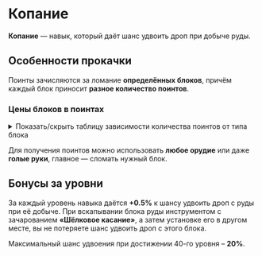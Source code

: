 # Копание

**Копание** — навык, который даёт шанс удвоить дроп при добыче руды.

## Особенности прокачки

Поинты зачисляются за ломание **определённых блоков**, причём каждый блок приносит **разное количество поинтов**.

### Цены блоков в поинтах
<details>
  <summary>Показать/скрыть таблицу зависимости количества поинтов от типа блока</summary>
  <div>
    <table>
      <thead>
        <tr>
          <th>Блок</th>
          <th>Цена в поинтах</th>
        </tr>
      </thead>
      <tbody>
        <tr>
          <th>Камень, керамика (любой цвет), булыжник, незерак, земля (любая), грязь, песок (любой), песчаник (любой), лёд (обычный и плотный), блок снега</th>
          <th>1</th>
        </tr>
        <tr>
          <th>Базальт, полированный базальт, чернит, гранит, диорит, андезит, блок магмы, эндерняк, глубинный сланец, туф, синий лёд, незерские кирпичи, глина, аметистовый блок, призмарин, тёмный призмарин, призмариновые кирпичи</th>
          <th>2</th>
        </tr>
        <tr>
          <th>Угольная руда (любая), незер-кварцевая руда, медная руда (любая), аметистовая друза</th>
          <th>3</th>
        </tr>
        <tr>
          <th>Железная руда (любая), незерская золотая руда, кальцит, цветущий аметист</th>
          <th>5</th>
        </tr>
        <tr>
          <th>Золотая руда (обычная и глубиносланцевая), светокамень</th>
          <th>10</th>
        </tr>
        <tr>
          <th>Лазуритовая руда (любая), редстоуновая руда (любая), высохший гаст</th>
          <th>15</th>
        </tr>
        <tr>
          <th>Алмазная руда (любая), обсидиан</th>
          <th>20</th>
        </tr>
        <tr>
          <th>Изумрудная руда (любая), древние обломки</th>
          <th>40</th>
        </tr>
      </tbody>
    </table>
  </div>
</details>

Для получения поинтов можно использовать **любое орудие** или даже **голые руки**, главное — сломать нужный блок.

## Бонусы за уровни

За каждый уровень навыка даётся **+0.5%** к шансу удвоить дроп с руды при её добыче. При вскапывании блока руды инструментом с зачарованием **«Шёлковое касание»**, а затем установке его в другом месте, вы не потеряете шанс удвоить дроп с этого блока.

Максимальный шанс удвоения при достижении 40-го уровня – **20%**.


